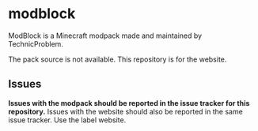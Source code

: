 # modblock
ModBlock is a Minecraft modpack made and maintained by TechnicProblem.

The pack source is not available. This repository is for the website.

## Issues
**Issues with the modpack should be reported in the issue tracker for this repository.**
Issues with the website should also be reported in the same issue tracker. Use the label website.
